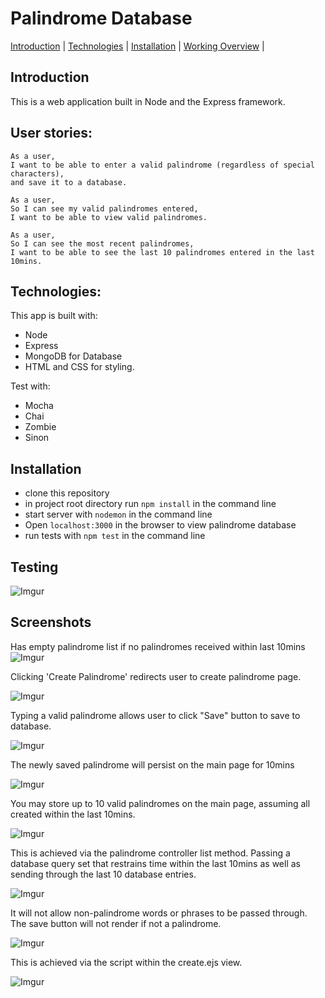 # Palindrome Database
[Introduction](#introduction) | [Technologies](#technologies) | [Installation](#installation) | [Working Overview](#screenshots) |

## Introduction
This is a web application built in Node and the Express framework.

## User stories:

```
As a user,
I want to be able to enter a valid palindrome (regardless of special characters),
and save it to a database.

As a user,
So I can see my valid palindromes entered,
I want to be able to view valid palindromes.

As a user,
So I can see the most recent palindromes,
I want to be able to see the last 10 palindromes entered in the last 10mins.
```

## Technologies:

This app is built with:
- Node
- Express
- MongoDB for Database
- HTML and CSS for styling.

Test with:

- Mocha
- Chai
- Zombie
- Sinon

## Installation

- clone this repository
- in project root directory run  ```npm install``` in the command line
- start server with ```nodemon``` in the command line
- Open ``` localhost:3000 ``` in the browser to view palindrome database 
- run tests with ```npm test``` in the command line

## Testing
![Imgur](https://imgur.com/esV7IDm.png)

## Screenshots
Has empty palindrome list if no palindromes received within last 10mins
![Imgur](https://imgur.com/owy40BA.png)

Clicking 'Create Palindrome' redirects user to create palindrome page.

![Imgur](https://imgur.com/fJJHuJ1.png)


Typing a valid palindrome allows user to click "Save" button to save to database.

![Imgur](https://imgur.com/UwCdlo5.png)

The newly saved palindrome will persist on the main page for 10mins

![Imgur](https://imgur.com/ZRkYur2.png)


You may store up to 10 valid palindromes on the main page, assuming all created within the last 10mins.

![Imgur](https://imgur.com/IAFbdLG.png)

This is achieved via the palindrome controller list method.  Passing a database query set that restrains time within the last 10mins as well as sending through the last 10 database entries.

![Imgur](https://imgur.com/zwDMmaj.png)

It will not allow non-palindrome words or phrases to be passed through. The save button will not render if not a palindrome.

![Imgur](https://imgur.com/NY1EZIC.png)

This is achieved via the script within the create.ejs view.

![Imgur](https://imgur.com/M4ZnWcm.png)

